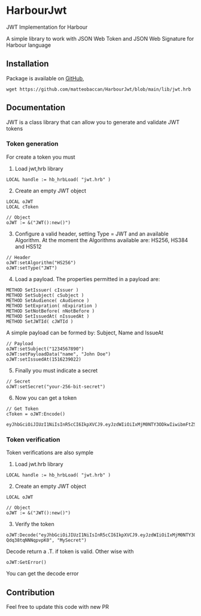 # HarbourJwt
JWT Implementation for Harbour

A simple library to work with JSON Web Token and JSON Web Signature for Harbour language

## Installation

Package is available on [GitHub](https://github.com/matteobaccan/HarbourJwt/blob/main/lib/jwt.hrb),

```shell
wget https://github.com/matteobaccan/HarbourJwt/blob/main/lib/jwt.hrb
```

## Documentation
JWT is a class library that can allow you to generate and validate JWT tokens

### Token generation
For create  a token you must 

1. Load jwt,hrb library

```
LOCAL handle := hb_hrbLoad( "jwt.hrb" )
```

2. Create an empty JWT object

```
LOCAL oJWT 
LOCAL cToken
   
// Object
oJWT := &("JWT():new()")
```

3. Configure a valid header, setting Type = JWT and an available Algorithm. At the moment the Algorithms available are: HS256, HS384 and HS512

```
// Header
oJWT:setAlgorithm("HS256")
oJWT:setType("JWT")
```

4. Load a payload. The properties permitted in a payload are: 

```
METHOD SetIssuer( cIssuer )
METHOD SetSubject( cSubject )
METHOD SetAudience( cAudience )
METHOD SetExpration( nExpiration )
METHOD SetNotBefore( nNotBefore )
METHOD SetIssuedAt( nIssuedAt )
METHOD SetJWTId( cJWTId )
```

A simple payload can be formed by: Subject, Name and IssueAt

```
// Payload
oJWT:setSubject("1234567890")
oJWT:setPayloadData("name", "John Doe")
oJWT:setIssuedAt(1516239022)
```

5. Finally you must indicate a secret

```
// Secret
oJWT:setSecret("your-256-bit-secret")
```

6. Now you can get a token

```
// Get Token
cToken = oJWT:Encode()
```

```
eyJhbGciOiJIUzI1NiIsInR5cCI6IkpXVCJ9.eyJzdWIiOiIxMjM0NTY3ODkwIiwibmFtZSI6IkpvaG4gRG9lIiwiaWF0IjoxNTE2MjM5MDIyfQ.SflKxwRJSMeKKF2QT4fwpMeJf36POk6yJV_adQssw5c
```

### Token verification
Token verifications are also symple

1. Load jwt.hrb library

```
LOCAL handle := hb_hrbLoad( "jwt.hrb" )
```

2. Create an empty JWT object

```
LOCAL oJWT 

// Object
oJWT := &("JWT():new()")
```

3. Verify the token

```
oJWT:Decode("eyJhbGciOiJIUzI1NiIsInR5cCI6IkpXVCJ9.eyJzdWIiOiIxMjM0NTY3ODkwIiwibmFtZSI6Ik1hdHRlbyBCYWNjYW4iLCJpYXQiOjE1MTYyMzkwMjJ9.YR8QF52kgj0owYlP9TkEy_lNhC-Qdq38tqNNNqpvpK0", "MySecret")
```

Decode return a .T. if token is valid. Other wise with

```
oJWT:GetError()
```
You can get the decode error

## Contribution
Feel free to update this code with new PR